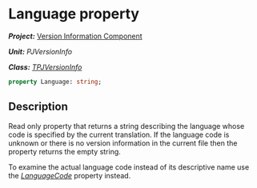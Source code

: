 # Language property

***Project:*** [Version Information Component](../API.md)

***Unit:*** _PJVersionInfo_

***Class:*** [_TPJVersionInfo_](./TPJVersionInfo.md)

```pascal
property Language: string;
```

## Description

Read only property that returns a string describing the language whose code is specified by the current translation. If the language code is unknown or there is no version information in the current file then the property returns the empty string.

To examine the actual language code instead of its descriptive name use the [_LanguageCode_](./TPJVersionInfo-LanguageCode.md) property instead.
